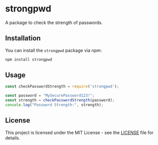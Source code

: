 # strongpwd

A package to check the strength of passwords.

## Installation

You can install the `strongpwd` package via npm:

```bash
npm install strongpwd
```

## Usage

```javascript
const checkPasswordStrength = require('strongpwd');

const password = "MySecurePassword123!";
const strength = checkPasswordStrength(password);
console.log("Password Strength:", strength);
```

## License

This project is licensed under the MIT License - see the [LICENSE](LICENSE) file for details.
